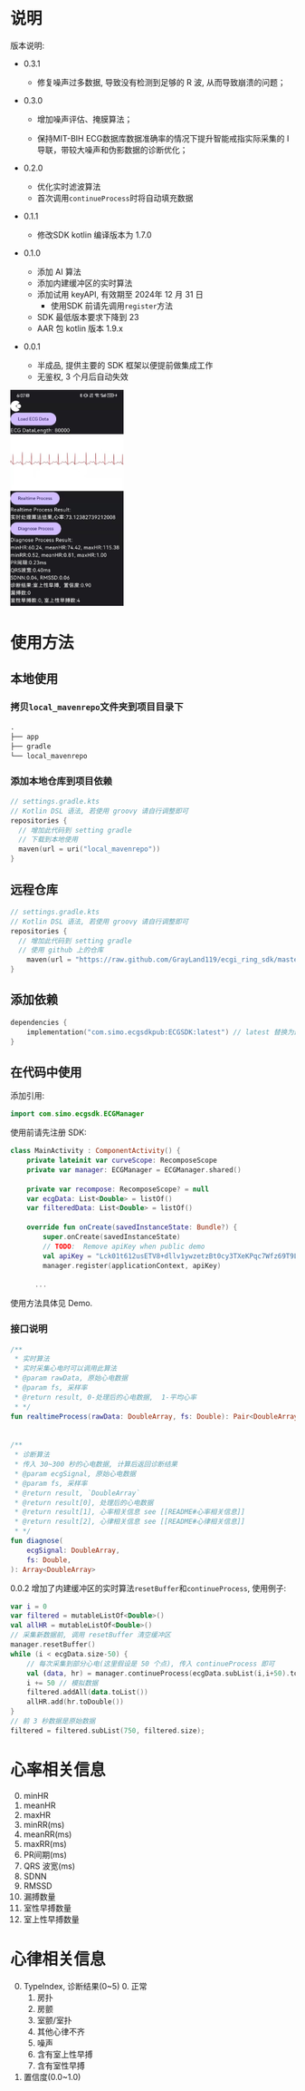 # 说明

版本说明:

- 0.3.1
  - 修复噪声过多数据, 导致没有检测到足够的 R 波, 从而导致崩溃的问题；

- 0.3.0

  - 增加噪声评估、掩膜算法； 

  - 保持MIT-BIH ECG数据库数据准确率的情况下提升智能戒指实际采集的 I 导联，带较大噪声和伪影数据的诊断优化；

- 0.2.0
  - 优化实时滤波算法
  - 首次调用`continueProcess`时将自动填充数据

- 0.1.1
  - 修改SDK kotlin 编译版本为 1.7.0

- 0.1.0
  - 添加 AI 算法
  - 添加内建缓冲区的实时算法
  - 添加试用 keyAPI, 有效期至 2024年 12 月 31 日
    - 使用SDK 前请先调用`register`方法
  - SDK 最低版本要求下降到 23
  - AAR 包 kotlin 版本 1.9.x
- 0.0.1
  - 半成品, 提供主要的 SDK 框架以便提前做集成工作
  - 无鉴权, 3 个月后自动失效



<img src="demo.jpg" width="200" />



# 使用方法

## 本地使用

### 拷贝`local_mavenrepo`文件夹到项目目录下

```txt
.
├── app
├── gradle
└── local_mavenrepo
```

### 添加本地仓库到项目依赖

```kotlin DSL
// settings.gradle.kts
// Kotlin DSL 语法, 若使用 groovy 请自行调整即可
repositories {
  // 增加此代码到 setting gradle
  // 下载到本地使用
  maven(url = uri("local_mavenrepo"))
}
```

## 远程仓库

```kotlin DSL
// settings.gradle.kts
// Kotlin DSL 语法, 若使用 groovy 请自行调整即可
repositories {
  // 增加此代码到 setting gradle
  // 使用 github 上的仓库
	maven(url = "https://raw.github.com/GrayLand119/ecgi_ring_sdk/master/local_mavenrepo")
}
```



## 添加依赖

```Kotlin DSL
dependencies {
    implementation("com.simo.ecgsdkpub:ECGSDK:latest") // latest 替换为最新版本
}
```



## 在代码中使用

添加引用:

```kotlin
import com.simo.ecgsdk.ECGManager
```

使用前请先注册 SDK:

```kotlin
class MainActivity : ComponentActivity() {
    private lateinit var curveScope: RecomposeScope
    private var manager: ECGManager = ECGManager.shared()

    private var recompose: RecomposeScope? = null
    var ecgData: List<Double> = listOf()
    var filteredData: List<Double> = listOf()

    override fun onCreate(savedInstanceState: Bundle?) {
        super.onCreate(savedInstanceState)
        // TODO:  Remove apiKey when public demo
        val apiKey = "Lck01t612usETV8+dllv1ywzetzBt0cy3TXeKPqc7Wfz69T9LERsRcDMyumiviyP" // Trial before 2025
        manager.register(applicationContext, apiKey)
		
      ...
```

使用方法具体见 Demo.

### 接口说明

```kotlin
/**
 * 实时算法
 * 实时采集心电时可以调用此算法
 * @param rawData, 原始心电数据
 * @param fs, 采样率
 * @return result, 0-处理后的心电数据,  1-平均心率
 * */
fun realtimeProcess(rawData: DoubleArray, fs: Double): Pair<DoubleArray, Int>


/**
 * 诊断算法
 * 传入 30~300 秒的心电数据, 计算后返回诊断结果
 * @param ecgSignal, 原始心电数据
 * @param fs, 采样率
 * @return result, `DoubleArray`
 * @return result[0], 处理后的心电数据
 * @return result[1], 心率相关信息 see [[README#心率相关信息]]
 * @return result[2], 心律相关信息 see [[README#心律相关信息]]
 * */
fun diagnose(
    ecgSignal: DoubleArray,
    fs: Double,
): Array<DoubleArray>

```

0.0.2 增加了内建缓冲区的实时算法`resetBuffer`和`continueProcess`, 使用例子:

```kotlin
var i = 0
var filtered = mutableListOf<Double>()
val allHR = mutableListOf<Double>()
// 采集新数据前, 调用 resetBuffer 清空缓冲区
manager.resetBuffer()
while (i < ecgData.size-50) {
    // 每次采集到部分心电(这里假设是 50 个点), 传入 continueProcess 即可
    val (data, hr) = manager.continueProcess(ecgData.subList(i,i+50).toDoubleArray(), 250.0)
    i += 50 // 模拟数据
    filtered.addAll(data.toList())
    allHR.add(hr.toDouble())
}
// 前 3 秒数据是原始数据
filtered = filtered.subList(750, filtered.size);
```



# 心率相关信息

0. minHR
1. meanHR
2. maxHR
3. minRR(ms)
4. meanRR(ms)
5. maxRR(ms)
6. PR间期(ms)
7. QRS 波宽(ms)
8. SDNN
9. RMSSD
10. 漏搏数量
11. 室性早搏数量
12. 室上性早搏数量



# 心律相关信息

0. TypeIndex, 诊断结果(0~5)
   0. 正常
   1. 房扑
   2. 房颤
   3. 室颤/室扑
   4. 其他心律不齐
   5. 噪声
   6. 含有室上性早搏
   7. 含有室性早搏
1. 置信度(0.0~1.0)